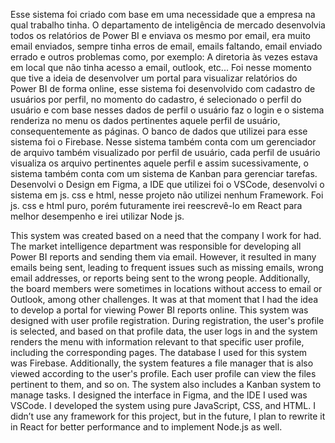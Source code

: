 Esse sistema foi criado com base em uma necessidade que a empresa na qual trabalho tinha.
O departamento de inteligência de mercado desenvolvia todos os relatórios de Power BI e
enviava os mesmo por email, era muito email enviados, sempre tinha erros de email, emails faltando,
email enviado errado e outros problemas como, por exemplo: A diretoria às vezes estava em local
que não tinha acesso a email, outlook, etc... Foi nesse momento que tive a ideia de desenvolver
um portal para visualizar relatórios do Power BI de forma online, esse sistema foi desenvolvido
com cadastro de usuários por perfil, no momento do cadastro, é selecionado o perfil do usuário e
com base nesses dados de perfil o usuário faz o login e o sistema renderiza no menu os dados
pertinentes aquele perfil de usuário, consequentemente as páginas. O banco de dados que utilizei
para esse sistema foi o Firebase. Nesse sistema também conta com um gerenciador de arquivo também
visualizado por perfil de usuário, cada perfil de usuário visualiza os arquivo pertinentes aquele
perfil e assim sucessivamente, o sistema também conta com um sistema de Kanban para gerenciar tarefas.
Desenvolvi o Design em Figma, a IDE que utilizei foi o VSCode, desenvolvi o sistema em js. css e html,
nesse projeto não utilizei nenhum Framework. Foi js. css e html puro, porém futuramente irei reescrevê-lo
em React para melhor desempenho e irei utilizar Node js.

This system was created based on a need that the company I work for had. The market intelligence department was responsible for developing all Power BI reports and sending them via email.
However, it resulted in many emails being sent, leading to frequent issues such as missing emails, wrong email addresses, or reports being sent to the wrong people. Additionally,
the board members were sometimes in locations without access to email or Outlook, among other challenges. It was at that moment that I had the idea to develop a portal for viewing Power BI
reports online. This system was designed with user profile registration. During registration, the user's profile is selected, and based on that profile data, the user logs in and the system
renders the menu with information relevant to that specific user profile, including the corresponding pages. The database I used for this system was Firebase. Additionally, the system features
a file manager that is also viewed according to the user's profile. Each user profile can view the files pertinent to them, and so on. The system also includes a Kanban system to manage tasks.
I designed the interface in Figma, and the IDE I used was VSCode. I developed the system using pure JavaScript, CSS, and HTML. I didn’t use any framework for this project, but in the future,
I plan to rewrite it in React for better performance and to implement Node.js as well.
